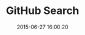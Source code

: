 ---
layout: post
title:  "GitHub Search"
date:   2015-06-27 16:00:20
categories: github
tags: search empty list dataviz
screenshot: github-search-1.jpg
alt-screenshots: 
- github-search-1-empty.jpg
---